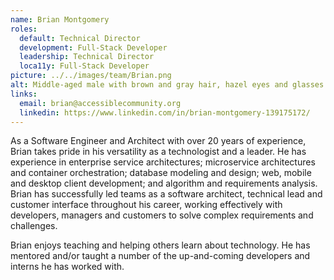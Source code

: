 ```yaml
---
name: Brian Montgomery
roles:
  default: Technical Director
  development: Full-Stack Developer
  leadership: Technical Director
  loca11y: Full-Stack Developer
picture: ../../images/team/Brian.png
alt: Middle-aged male with brown and gray hair, hazel eyes and glasses.
links:
  email: brian@accessiblecommunity.org
  linkedin: https://www.linkedin.com/in/brian-montgomery-139175172/
---
```


As a Software Engineer and Architect with over 20 years of experience, Brian takes pride in his versatility as a technologist and a leader. He has experience in enterprise service architectures; microservice architectures and container orchestration; database modeling and design; web, mobile and desktop client development; and algorithm and requirements analysis. Brian has successfully led teams as a software architect, technical lead and customer interface throughout his career, working effectively with developers, managers and customers to solve complex requirements and challenges.

Brian enjoys teaching and helping others learn about technology. He has mentored and/or taught a number of the up-and-coming developers and interns he has worked with.
